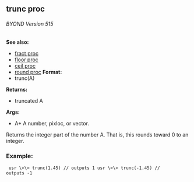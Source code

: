 ## trunc proc 
###### BYOND Version 515
**See also:**
+   [fract proc](/ref/proc/fract.md) 
+   [floor proc](/ref/proc/floor.md) 
+   [ceil proc](/ref/proc/ceil.md) 
+   [round proc](/ref/proc/round.md) <!-- -->
**Format:**
+   trunc(A)
<!-- -->
**Returns:**
+   truncated A
<!-- -->
**Args:**
+   A+ A number, pixloc, or vector.


Returns the integer part of the number A. That is, this rounds
toward 0 to an integer.
### Example:

```
 usr \<\< trunc(1.45) // outputs 1 usr \<\< trunc(-1.45) //
outputs -1 
```
